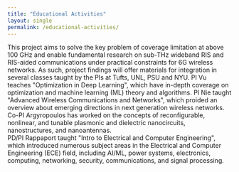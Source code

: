 ```yaml
---
title: "Educational Activities"
layout: single
permalink: /educational-activities/
---
```


This project aims to solve the key problem of coverage limitation at above 100 GHz
and enable fundamental research on sub-THz wideband RIS and RIS-aided communications under
practical constraints for 6G wireless networks. As such, project findings will offer materials for integration in several classes 
taught by the PIs at Tufts, UNL, PSU and NYU. PI Vu teaches "Optimization in Deep Learning", which
have in-depth coverage on optimization and machine learning (ML) theory and algorithms. PI Nie taught "Advanced Wireless Communications and Networks", which proided 
an overview about emerging directions in next generation wireless networks. 
Co-PI Argyropoulos has worked on the concepts of reconfigurable, nonlinear, and tunable plasmonic and dielectric nanocircuits, nanostructures, and nanoantennas.  
PD/PI Rappaport taught "Intro to Electrical and Computer Engineering", which introduced numerous subject areas in the Electrical and Computer Engineering (ECE)
field, including AI/ML, power systems, electronics, computing, networking, security,
communications, and signal processing.
